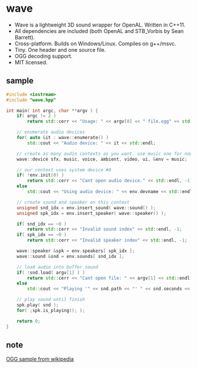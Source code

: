 wave
====

- Wave is a lightweight 3D sound wrapper for OpenAL. Written in C++11.
- All dependencies are included (both OpenAL and STB_Vorbis by Sean Barrett).
- Cross-platform. Builds on Windows/Linux. Compiles on g++/msvc.
- Tiny. One header and one source file.
- OGG decoding support.
- MIT licensed.

sample
------

```c++
#include <iostream>
#include "wave.hpp"

int main( int argc, char **argv ) {
    if( argc != 2 )
        return std::cerr << "Usage: " << argv[0] << " file.ogg" << std::endl, -1;

    // enumerate audio devices
    for( auto &it : wave::enumerate() )
        std::cout << "Audio device: " << it << std::endl;

    // create as many audio contexts as you want. use music one for now.
    wave::device sfx, music, voice, ambient, video, ui, &env = music;

    // our context uses system device #0
    if( !env.init(0) )
        return std::cerr << "Cant open audio device." << std::endl, -1;
    else
        std::cout << "Using audio device: " << env.devname << std::endl;

    // create sound and speaker on this context
    unsigned snd_idx = env.insert_sound( wave::sound() );
    unsigned spk_idx = env.insert_speaker( wave::speaker() );

    if( snd_idx == ~0 )
        return std::cerr << "Invalid sound index" << std::endl, -1;
    if( spk_idx == ~0 )
        return std::cerr << "Invalid speaker index" << std::endl, -1;

    wave::speaker &spk = env.speakers[ spk_idx ];
    wave::sound &snd = env.sounds[ snd_idx ];

    // load audio into buffer sound
    if( !snd.load( argv[1] ) )
        return std::cerr << "Cant open file: " << argv[1] << std::endl, -1;
    else
        std::cout << "Playing '" << snd.path << "' " << snd.seconds << " secs." << std::endl;

    // play sound until finish
    spk.play( snd );
    for( ;spk.is_playing(); );

    return 0;
}
```

note
----

[OGG sample from wikipedia](http://upload.wikimedia.org/wikipedia/en/4/45/ACDC_-_Back_In_Black-sample.ogg)
